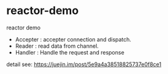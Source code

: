 # reactor-demo
reactor demo

* Accepter : accepter connection and dispatch.
* Reader : read data from channel.
* Handler : Handle the request and response

detail see: 
https://juejin.im/post/5e9a4a38518825737e0f8ce1
